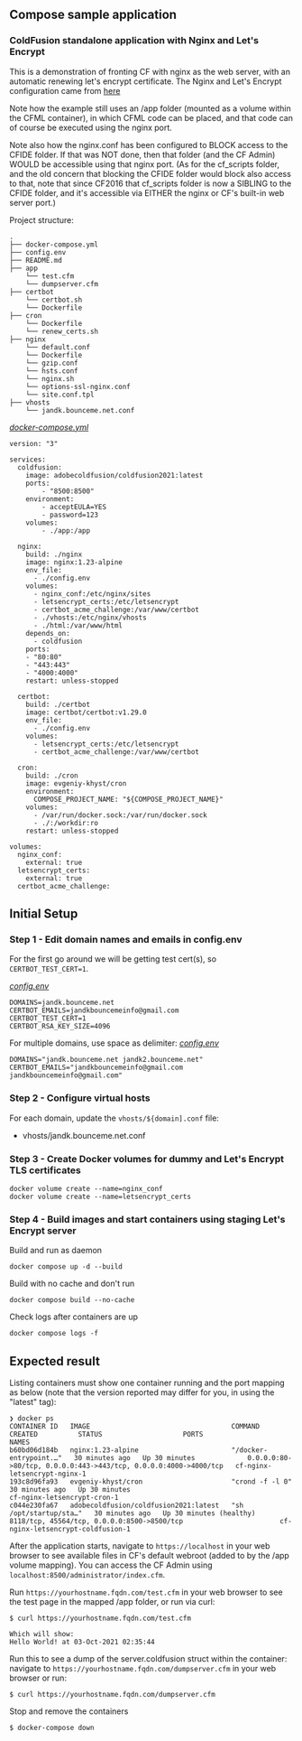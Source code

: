 ## Compose sample application
### ColdFusion standalone application with Nginx and Let's Encrypt

This is a demonstration of fronting CF with nginx as the web server, with an automatic renewing let's encrypt certificate. The Nginx and Let's Encrypt configuration came from [here](https://github.com/evgeniy-khist/letsencrypt-docker-compose)

Note how the example still uses an /app folder (mounted as a volume within the CFML container), in which CFML code can be placed, and that code can of course be executed using the nginx port. 

Note also how the nginx.conf has been configured to BLOCK access to the CFIDE folder. If that was NOT done, then that folder (and the CF Admin) WOULD be accessible using that nginx port. (As for the cf_scripts folder, and the old concern that blocking the CFIDE folder would block also access to that, note that since CF2016 that cf_scripts folder is now a SIBLING to the CFIDE folder, and it's accessible via EITHER the nginx or CF's built-in web server port.)

Project structure:
```
.
├── docker-compose.yml
├── config.env
├── README.md
├── app
    └── test.cfm
    └── dumpserver.cfm
├── certbot
    └── certbot.sh
    └── Dockerfile
├── cron
    └── Dockerfile
    └── renew_certs.sh
├── nginx
    └── default.conf
    └── Dockerfile
    └── gzip.conf
    └── hsts.conf
    └── nginx.sh
    └── options-ssl-nginx.conf
    └── site.conf.tpl
├── vhosts
    └── jandk.bounceme.net.conf
```

[_docker-compose.yml_](docker-compose.yml)
```
version: "3"

services:
  coldfusion: 
    image: adobecoldfusion/coldfusion2021:latest
    ports:
        - "8500:8500"
    environment:
        - acceptEULA=YES
        - password=123
    volumes:
        - ./app:/app

  nginx:
    build: ./nginx
    image: nginx:1.23-alpine
    env_file:
      - ./config.env
    volumes:
      - nginx_conf:/etc/nginx/sites
      - letsencrypt_certs:/etc/letsencrypt
      - certbot_acme_challenge:/var/www/certbot
      - ./vhosts:/etc/nginx/vhosts
      - ./html:/var/www/html
    depends_on:
      - coldfusion
    ports:
    - "80:80"
    - "443:443"
    - "4000:4000"
    restart: unless-stopped

  certbot:
    build: ./certbot
    image: certbot/certbot:v1.29.0
    env_file:
      - ./config.env
    volumes:
      - letsencrypt_certs:/etc/letsencrypt
      - certbot_acme_challenge:/var/www/certbot

  cron:
    build: ./cron
    image: evgeniy-khyst/cron
    environment:
      COMPOSE_PROJECT_NAME: "${COMPOSE_PROJECT_NAME}"
    volumes:
      - /var/run/docker.sock:/var/run/docker.sock
      - ./:/workdir:ro
    restart: unless-stopped

volumes:
  nginx_conf:
    external: true
  letsencrypt_certs:
    external: true
  certbot_acme_challenge:
```

## Initial Setup

### Step 1 - Edit domain names and emails in config.env
For the first go around we will be getting test cert(s), so `CERTBOT_TEST_CERT=1`.

[_config.env_](config.env)
```
DOMAINS=jandk.bounceme.net
CERTBOT_EMAILS=jandkbouncemeinfo@gmail.com
CERTBOT_TEST_CERT=1
CERTBOT_RSA_KEY_SIZE=4096
```
For multiple domains, use space as delimiter:
[_config.env_](config.env)
```
DOMAINS="jandk.bounceme.net jandk2.bounceme.net"
CERTBOT_EMAILS="jandkbouncemeinfo@gmail.com jandkbouncemeinfo@gmail.com"
```

### Step 2 - Configure virtual hosts
For each domain, update the `vhosts/${domain].conf` file:
- vhosts/jandk.bounceme.net.conf

### Step 3 - Create Docker volumes for dummy and Let's Encrypt TLS certificates
```
docker volume create --name=nginx_conf
docker volume create --name=letsencrypt_certs
```
### Step 4 - Build images and start containers using staging Let's Encrypt server
Build and run as daemon
```
docker compose up -d --build
```
Build with no cache and don't run
```
docker compose build --no-cache
```
Check logs after containers are up
```
docker compose logs -f
```
## Expected result

Listing containers must show one container running and the port mapping as below (note that the version reported may differ for you, in using the "latest" tag):
```
❯ docker ps
CONTAINER ID   IMAGE                                   COMMAND                  CREATED          STATUS                    PORTS                                                              NAMES
b60bd06d184b   nginx:1.23-alpine                       "/docker-entrypoint.…"   30 minutes ago   Up 30 minutes             0.0.0.0:80->80/tcp, 0.0.0.0:443->443/tcp, 0.0.0.0:4000->4000/tcp   cf-nginx-letsencrypt-nginx-1
193c8d96fa93   evgeniy-khyst/cron                      "crond -f -l 0"          30 minutes ago   Up 30 minutes                                                                                cf-nginx-letsencrypt-cron-1
c044e230fa67   adobecoldfusion/coldfusion2021:latest   "sh /opt/startup/sta…"   30 minutes ago   Up 30 minutes (healthy)   8118/tcp, 45564/tcp, 0.0.0.0:8500->8500/tcp                        cf-nginx-letsencrypt-coldfusion-1
```

After the application starts, navigate to `https://localhost` in your web browser to see available files in CF's default webroot (added to by the /app volume mapping). You can access the CF Admin using `localhost:8500/administrator/index.cfm`.

Run `https://yourhostname.fqdn.com/test.cfm` in your web browser to see the test page in the mapped /app folder, or run via curl:
```
$ curl https://yourhostname.fqdn.com/test.cfm

Which will show:
Hello World! at 03-Oct-2021 02:35:44
```
Run this to see a dump of the server.coldfusion struct within the container: navigate to `https://yourhostname.fqdn.com/dumpserver.cfm` in your web browser or run:
```
$ curl https://yourhostname.fqdn.com/dumpserver.cfm
```

Stop and remove the containers
```
$ docker-compose down
```